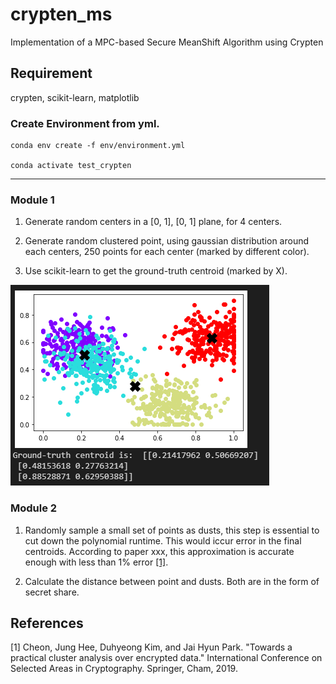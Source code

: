 # crypten_ms
Implementation of a MPC-based Secure MeanShift Algorithm using Crypten


## Requirement
crypten, scikit-learn, matplotlib

### Create Environment from yml. 

    conda env create -f env/environment.yml

    conda activate test_crypten

***

### Module 1

1. Generate random centers in a [0, 1], [0, 1] plane, for 4 centers.

2. Generate random clustered point, using gaussian distribution around each centers, 250 points for each center (marked by different color).

3. Use scikit-learn to get the ground-truth centroid (marked by X).

![Example of Module 1](images/fig_generate.PNG)

### Module 2

1. Randomly sample a small set of points as dusts, this step is essential to cut down the polynomial runtime. This would iccur error in the final centroids. According to paper xxx, this approximation is accurate enough with less than 1% error [[1]](#1).

2. Calculate the distance between point and dusts. Both are in the form of secret share.

## References
<a id="1">[1]</a> 
Cheon, Jung Hee, Duhyeong Kim, and Jai Hyun Park. "Towards a practical cluster analysis over encrypted data." International Conference on Selected Areas in Cryptography. Springer, Cham, 2019.